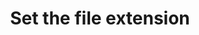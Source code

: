 ---
title: "Set the file extension"
name: "sourcemeta_flatfile"
key: "file_extension"
description: "Use this to specify the file extension if file_url doesn't end with .extension"
user_friendly_description: "Append a file extension such as CSV if the file we are reading the data from does not have a file extension."
default: "csv"
values: []
tags: [sourcemeta,flatfile,flat-file]
type: "meta"
process: "products"
headless: true
---